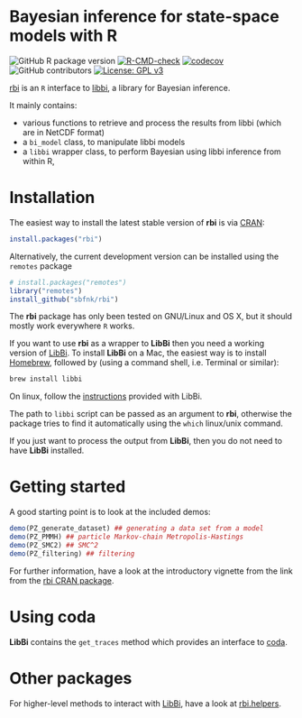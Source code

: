 Bayesian inference for state-space models with R
================

<!-- badges: start -->

![GitHub R package
version](https://img.shields.io/github/r-package/v/sbfnk/rbi)
[![R-CMD-check](https://github.com/sbfnk/rbi/actions/workflows/R-CMD-check.yaml/badge.svg)](https://github.com/sbfnk/rbi/actions/workflows/R-CMD-check.yaml)
[![codecov](https://app.codecov.io/github/sbfnk/rbi)](https://app.codecov.io/github/sbfnk/rbi)
![GitHub
contributors](https://img.shields.io/github/contributors/sbfnk/rbi)
[![License: GPL
v3](https://img.shields.io/badge/License-GPLv3-blue.svg)](https://www.gnu.org/licenses/gpl-3.0)
<!-- badges: end -->

[rbi](https://github.com/sbfnk/rbi) is an `R` interface to
[libbi](https://libbi.org), a library for Bayesian inference.

It mainly contains:

- various functions to retrieve and process the results from libbi
  (which are in NetCDF format)
- a `bi_model` class, to manipulate libbi models
- a `libbi` wrapper class, to perform Bayesian using libbi inference
  from within R,

# Installation

The easiest way to install the latest stable version of **rbi** is via
[CRAN](https://cran.r-project.org/package=rbi):

``` r
install.packages("rbi")
```

Alternatively, the current development version can be installed using
the `remotes` package

``` r
# install.packages("remotes")
library("remotes")
install_github("sbfnk/rbi")
```

The **rbi** package has only been tested on GNU/Linux and OS X, but it
should mostly work everywhere `R` works.

If you want to use **rbi** as a wrapper to **LibBi** then you need a
working version of [LibBi](https://github.com/lawmurray/LibBi). To
install **LibBi** on a Mac, the easiest way is to install
[Homebrew](https://brew.sh), followed by (using a command shell,
i.e. Terminal or similar):

``` sh
brew install libbi
```

On linux, follow the
[instructions](https://github.com/lawmurray/LibBi/blob/master/INSTALL_LINUX.md)
provided with LibBi.

The path to `libbi` script can be passed as an argument to **rbi**,
otherwise the package tries to find it automatically using the `which`
linux/unix command.

If you just want to process the output from **LibBi**, then you do not
need to have **LibBi** installed.

# Getting started

A good starting point is to look at the included demos:

``` r
demo(PZ_generate_dataset) ## generating a data set from a model
demo(PZ_PMMH) ## particle Markov-chain Metropolis-Hastings
demo(PZ_SMC2) ## SMC^2
demo(PZ_filtering) ## filtering
```

For further information, have a look at the introductory vignette from
the link from the [rbi CRAN
package](https://CRAN.R-project.org/package=rbi).

# Using coda

**LibBi** contains the `get_traces` method which provides an interface
to [coda](https://cran.r-project.org/package=coda).

# Other packages

For higher-level methods to interact with
[LibBi](https://github.com/lawmurray/LibBi), have a look at
[rbi.helpers](https://github.com/sbfnk/RBi.helpers).
